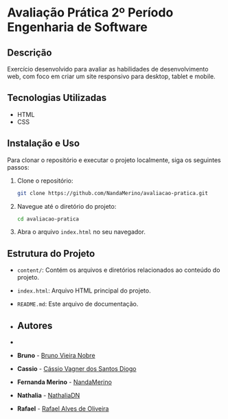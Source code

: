 # Avaliação Prática 2º Período Engenharia de Software

## Descrição

Exercício desenvolvido para avaliar as habilidades de desenvolvimento web, com foco em criar um site responsivo para desktop, tablet e mobile.

## Tecnologias Utilizadas

- HTML
- CSS

## Instalação e Uso

Para clonar o repositório e executar o projeto localmente, siga os seguintes passos:

1. Clone o repositório:
   ```bash
   git clone https://github.com/NandaMerino/avaliacao-pratica.git
   ```
2. Navegue até o diretório do projeto:
   ```bash
   cd avaliacao-pratica
   ```
3. Abra o arquivo `index.html` no seu navegador.

## Estrutura do Projeto

- `content/`: Contém os arquivos e diretórios relacionados ao conteúdo do projeto.
- `index.html`: Arquivo HTML principal do projeto.
- `README.md`: Este arquivo de documentação.

- ## Autores
- 
- **Bruno** - [Bruno Vieira Nobre](https://github.com/BrunoV7)
- **Cassio** - [Cássio Vagner dos Santos Diogo](https://github.com/Cassio-Santxs)
- **Fernanda Merino** - [NandaMerino](https://github.com/NandaMerino)
- **Nathalia** - [NathaliaDN](https://github.com/NathaliaDN)
- **Rafael** - [Rafael Alves de Oliveira](https://github.com/rafascript)
